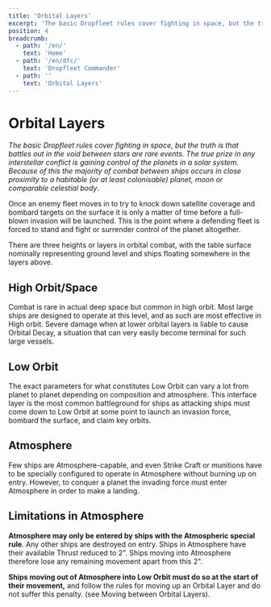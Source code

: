 ```yaml
---
title: 'Orbital Layers'
excerpt: 'The basic Dropfleet rules cover fighting in space, but the truth is that battles out in the void between stars are rare events.'
position: 4
breadcrumb:
  - path: '/en/'
    text: 'Home'
  - path: '/en/dfc/'
    text: 'Dropfleet Commander'
  - path: ''
    text: 'Orbital Layers'
---
```


# Orbital Layers

_The basic Dropfleet rules cover fighting in space, but the truth is that battles out in the void between stars are rare events. The true prize in any interstellar conflict is gaining control of the planets in a solar system. Because of this the majority of combat between ships occurs in close proximity to a habitable (or at least colonisable) planet, moon or comparable celestial body_.

Once an enemy fleet moves in to try to knock down satellite coverage and bombard targets on the surface it is only a matter of time before a full-blown invasion will be launched. This is the point where a defending fleet is forced to stand and fight or surrender control of the planet altogether.

There are three  heights  or layers in orbital combat, with the table surface nominally representing ground level and ships floating somewhere in the layers above.

## High Orbit/Space

Combat is rare in actual deep space but common in high orbit. Most large ships are designed to operate at this level, and as such are most effective in High orbit. Severe damage when at lower orbital layers is liable to cause Orbital Decay, a situation that can very easily become terminal for such large vessels.

## Low Orbit

The exact parameters for what constitutes Low Orbit can vary a lot from planet to planet depending on composition and atmosphere. This  interface  layer is the most common battleground for ships as attacking ships must come down to Low Orbit at some point to launch an invasion force, bombard the surface, and claim key orbits.

## Atmosphere

Few ships are Atmosphere-capable, and even Strike Craft or munitions have to be specially configured to operate in Atmosphere without burning up on entry. However, to conquer a planet the invading force must enter Atmosphere in order to make a landing.

## Limitations in Atmosphere

**Atmosphere may only be entered by ships with the Atmospheric special rule**. Any other ships are destroyed on entry. Ships in Atmosphere have their available Thrust reduced to 2". Ships moving into Atmosphere therefore lose any remaining movement apart from this 2".

**Ships moving out of Atmosphere into Low Orbit must do so at the start of their movement,** and follow the rules for moving up an Orbital Layer and do not suffer this penalty. (see Moving between Orbital Layers).
